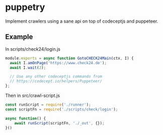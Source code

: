 # puppetry

Implement crawlers using a sane api on top of codeceptjs and puppeteer.

## Example

In scripts/check24/login.js

```js
module.exports = async function GotoCHECK24Main(ctx, I) {
  await I.amOnPage('https://www.check24.de');
  await I.wait(2);

  // Use any other codeceptjs commands from 
  // https://codecept.io/helpers/Puppeteer/
};
```

Then in src/crawl-script.js

```js
const runScript = require('./runner');
const scriptFn = require('./scripts/check/login');

async function() {
    await runScript(scriptFn, './_out', {});
}()
```



